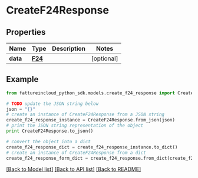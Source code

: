 # CreateF24Response



## Properties

Name | Type | Description | Notes
------------ | ------------- | ------------- | -------------
**data** | [**F24**](F24.md) |  | [optional] 

## Example

```python
from fattureincloud_python_sdk.models.create_f24_response import CreateF24Response

# TODO update the JSON string below
json = "{}"
# create an instance of CreateF24Response from a JSON string
create_f24_response_instance = CreateF24Response.from_json(json)
# print the JSON string representation of the object
print CreateF24Response.to_json()

# convert the object into a dict
create_f24_response_dict = create_f24_response_instance.to_dict()
# create an instance of CreateF24Response from a dict
create_f24_response_form_dict = create_f24_response.from_dict(create_f24_response_dict)
```
[[Back to Model list]](../README.md#documentation-for-models) [[Back to API list]](../README.md#documentation-for-api-endpoints) [[Back to README]](../README.md)


